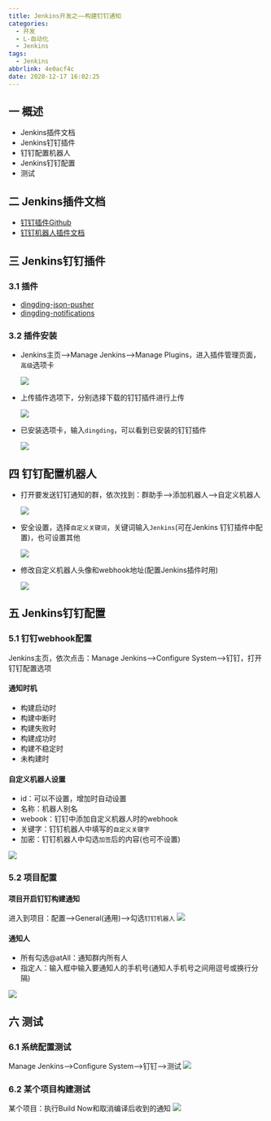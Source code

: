 ```yaml
---
title: Jenkins开发之——构建钉钉通知
categories:
  - 开发
  - L-自动化
  - Jenkins
tags:
  - Jenkins
abbrlink: 4e0acf4c
date: 2020-12-17 16:02:25
---
```

## 一 概述

* Jenkins插件文档
* Jenkins钉钉插件
* 钉钉配置机器人
* Jenkins钉钉配置
* 测试

<!--more-->

## 二 Jenkins插件文档

* [钉钉插件Github][21]
* [钉钉机器人插件文档][22]

## 三 Jenkins钉钉插件

### 3.1 插件

* [dingding-json-pusher][23]
* [dingding-notifications][24]

### 3.2 插件安装

* Jenkins主页——>Manage Jenkins——>Manage Plugins，进入插件管理页面，`高级`选项卡

  ![][1]
  
* 上传插件选项下，分别选择下载的钉钉插件进行上传

  ![][2]
  
* 已安装选项卡，输入`dingding`，可以看到已安装的钉钉插件

  ![][3]

## 四 钉钉配置机器人

* 打开要发送钉钉通知的群，依次找到：群助手—>添加机器人—>自定义机器人

  ![][4]

* 安全设置，选择`自定义关键词`，关键词输入`Jenkins`(可在Jenkins 钉钉插件中配置)，也可设置其他

  ![][5]

* 修改自定义机器人头像和webhook地址(配置Jenkins插件时用)

  ![][6]

## 五 Jenkins钉钉配置

### 5.1 钉钉webhook配置

Jenkins主页，依次点击：Manage Jenkins—>Configure System—>钉钉，打开钉钉配置选项

#### 通知时机

* 构建启动时
* 构建中断时
* 构建失败时
* 构建成功时
* 构建不稳定时
* 未构建时

#### 自定义机器人设置

* id：可以不设置，增加时自动设置
* 名称：机器人别名
* webook：钉钉中添加自定义机器人时的webhook
* 关键字：钉钉机器人中填写的`自定义关键字`
* 加密：钉钉机器人中勾选`加签`后的内容(也可不设置)

![][6]

### 5.2 项目配置

#### 项目开启钉钉构建通知

进入到项目：配置—>General(通用)—>勾选`钉钉机器人`
![][7]

#### 通知人

* 所有勾选@atAll：通知群内所有人
* 指定人：输入框中输入要通知人的手机号(通知人手机号之间用逗号或换行分隔)

![][8]

## 六 测试

### 6.1 系统配置测试

Manage Jenkins—>Configure System—>钉钉—>测试
![][9]

### 6.2 某个项目构建测试

某个项目：执行Build Now和取消编译后收到的通知
![][10]



[1]:https://cdn.staticaly.com/gh/PGzxc/CDN/master/blog-jenkins/jenkins-manage-plugin-height.png
[2]:https://cdn.staticaly.com/gh/PGzxc/CDN/master/blog-jenkins/jenkins-manage-plugin-upload.png
[3]:https://cdn.staticaly.com/gh/PGzxc/CDN/master/blog-jenkins/jenkins-manage-plugin-installed.png
[4]:https://cdn.staticaly.com/gh/PGzxc/CDN/master/blog-jenkins/jenkins-dingding-robot-jenkins.png
[5]:https://cdn.staticaly.com/gh/PGzxc/CDN/master/blog-jenkins/jenkins-dingding-key-word.png
[6]:https://cdn.staticaly.com/gh/PGzxc/CDN/master/blog-jenkins/jenkins-congif-dingding-robot.png
[7]:https://cdn.staticaly.com/gh/PGzxc/CDN/master/blog-jenkins/jenkins-project-general-dingding-check.png
[8]:https://cdn.staticaly.com/gh/PGzxc/CDN/master/blog-jenkins/jenkins-project-notify-define.png
[9]:https://cdn.staticaly.com/gh/PGzxc/CDN/master/blog-jenkins/jenkins-test-configure-result.png
[10]:https://cdn.staticaly.com/gh/PGzxc/CDN/master/blog-jenkins/jenkins-project-notify-test.png

[21]:https://github.com/jenkinsci/dingtalk-plugin
[22]:https://jenkinsci.github.io/dingtalk-plugin/
[23]:http://updates.jenkins-ci.org/download/plugins/dingding-json-pusher/
[24]:http://updates.jenkins-ci.org/download/plugins/dingding-notifications/